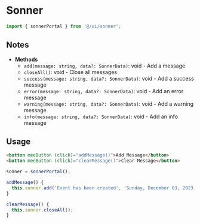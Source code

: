 # Sonner

```typescript
import { sonnerPortal } from '@/ui/sonner';
```

## Notes

- **Methods**
  - `add(message: string, data?: SonnerData)`: void - Add a message
  - `closeAll()`: void - Close all messages
  - `success(message: string, data?: SonnerData)`: void - Add a success message
  - `error(message: string, data?: SonnerData)`: void - Add an error message
  - `warning(message: string, data?: SonnerData)`: void - Add a warning message
  - `info(message: string, data?: SonnerData)`: void - Add an info message

## Usage

```html
<button meeButton (click)="addMessage()">Add Message</button>
<button meeButton (click)="clearMessage()">Clear Message</button>
```

```typescript
sonner = sonnerPortal();

addMessage() {
  this.sonner.add('Event has been created', 'Sunday, December 03, 2023 at 9:00 AM');
}

clearMessage() {
  this.sonner.closeAll();
}
```
